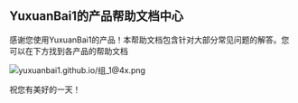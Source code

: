 ## YuxuanBai1的产品帮助文档中心
感谢您使用YuxuanBai1的产品！本帮助文档包含针对大部分常见问题的解答。您可以在下方找到各产品的帮助文档

![yuxuanbai1.github.io/组_1@4x.png](1)


祝您有美好的一天！
